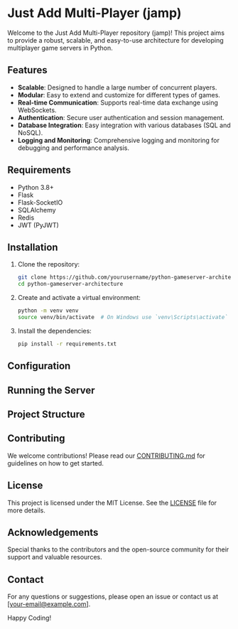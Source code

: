 # Just Add Multi-Player (jamp)

Welcome to the Just Add Multi-Player repository (jamp)! This project aims to provide a robust, scalable, and easy-to-use architecture for developing multiplayer game servers in Python.

## Features

- **Scalable**: Designed to handle a large number of concurrent players.
- **Modular**: Easy to extend and customize for different types of games.
- **Real-time Communication**: Supports real-time data exchange using WebSockets.
- **Authentication**: Secure user authentication and session management.
- **Database Integration**: Easy integration with various databases (SQL and NoSQL).
- **Logging and Monitoring**: Comprehensive logging and monitoring for debugging and performance analysis.

## Requirements

- Python 3.8+
- Flask
- Flask-SocketIO
- SQLAlchemy
- Redis
- JWT (PyJWT)

## Installation

1. Clone the repository:
    ```sh
    git clone https://github.com/yourusername/python-gameserver-architecture.git
    cd python-gameserver-architecture
    ```

2. Create and activate a virtual environment:
    ```sh
    python -m venv venv
    source venv/bin/activate  # On Windows use `venv\Scripts\activate`
    ```

3. Install the dependencies:
    ```sh
    pip install -r requirements.txt
    ```

## Configuration

<!-- TODO -->

## Running the Server

<!-- TODO -->

## Project Structure
<!-- TODO -->

## Contributing

We welcome contributions! Please read our [CONTRIBUTING.md](CONTRIBUTING.md) for guidelines on how to get started.

## License

This project is licensed under the MIT License. See the [LICENSE](LICENSE) file for more details.

## Acknowledgements

Special thanks to the contributors and the open-source community for their support and valuable resources.

## Contact

For any questions or suggestions, please open an issue or contact us at [your-email@example.com].

Happy Coding!
